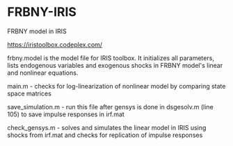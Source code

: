 # FRBNY-IRIS
FRBNY model in IRIS

https://iristoolbox.codeplex.com/

frbny.model is the model file for IRIS toolbox. It initializes all parameters, lists endogenous variables and exogenous shocks in FRBNY model's linear and nonlinear equations.

main.m - checks for log-linearization of nonlinear model by comparing state space matrices

save_simulation.m - run this file after gensys is done in dsgesolv.m (line 105) to save impulse responses in irf.mat

check_gensys.m - solves and simulates the linear model in IRIS using shocks from irf.mat and checks for replication of impulse responses

